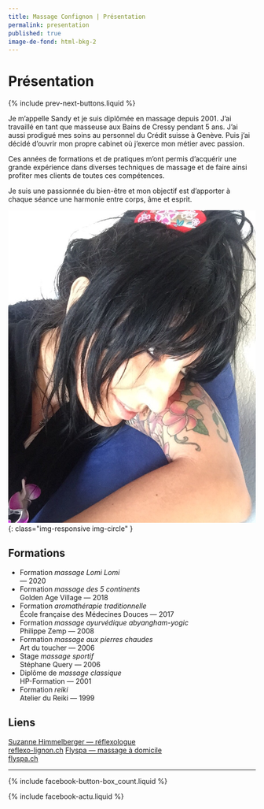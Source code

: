 ```yaml
---
title: Massage Confignon | Présentation
permalink: presentation
published: true
image-de-fond: html-bkg-2
---
```


# Présentation

{% include prev-next-buttons.liquid %}

Je m’appelle Sandy et je suis diplômée en massage depuis 2001. J’ai travaillé en tant que masseuse aux Bains de Cressy pendant 5 ans. J’ai aussi prodigué mes soins au personnel du Crédit suisse à Genève. Puis j’ai décidé d’ouvrir mon propre cabinet où j’exerce mon métier avec passion.

Ces années de formations et de pratiques m’ont permis d’acquérir une grande expérience dans diverses techniques de massage et de faire ainsi profiter mes clients de toutes ces compétences.

Je suis une passionnée du bien-être et mon objectif est d’apporter à chaque séance une harmonie entre corps, âme et esprit.

![Sandy Scheuring — massage-confignon.ch](images/sandy-scheuring.jpg){: class="img-responsive img-circle" }

## Formations

- Formation *massage Lomi Lomi*<br/> — 2020
- Formation *massage des 5 continents*<br/>Golden Age Village — 2018
- Formation *aromathérapie traditionnelle*<br/>École française des Médecines Douces — 2017
- Formation *massage ayurvédique abyangham-yogic*<br/>Philippe Zemp — 2008
- Formation *massage aux pierres chaudes*<br/>Art du toucher — 2006
- Stage *massage sportif*<br/>Stéphane Query — 2006
- Diplôme de *massage classique*<br/>HP-Formation — 2001
- Formation *reiki*<br/>Atelier du Reiki — 1999

## Liens

[Suzanne Himmelberger — réflexologue<br/>reflexo-lignon.ch](https://reflexo-lignon.ch/)
[Flyspa — massage à domicile<br/>flyspa.ch](https://flyspa.ch/)

---

{% include facebook-button-box_count.liquid %}

{% include facebook-actu.liquid %}
